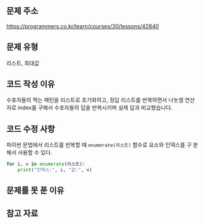 ## 문제 주소

https://programmers.co.kr/learn/courses/30/lessons/42840

## 문제 유형

리스트, 최대값

## 코드 작성 이유

수포자들의 찍는 패턴을 리스트로 초기화하고, 정답 리스트를 반복하면서 나눗셈 연산
자로 index를 구해서 수포자들의 답을 반복시키며 실제 답과 비교했습니다.

## 코드 수정 사항

파이썬 문법에서 리스트를 반복할 때 `enumerate(리스트)` 함수로 요소와 인덱스를 구
분해서 사용할 수 있다.

```python
for i, v in enumerate(리스트):
    print("인덱스:", i, "값:", v)
```

## 문제를 못 푼 이유

## 참고 자료

